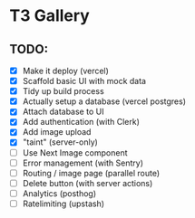 # T3 Gallery

## TODO:

- [x] Make it deploy (vercel)
- [x] Scaffold basic UI with mock data
- [x] Tidy up build process
- [x] Actually setup a database (vercel postgres)
- [x] Attach database to UI
- [x] Add authentication (with Clerk)
- [x] Add image upload
- [x] "taint" (server-only)
- [ ] Use Next Image component
- [ ] Error management (with Sentry)
- [ ] Routing / image page (parallel route)
- [ ] Delete button (with server actions)
- [ ] Analytics (posthog)
- [ ] Ratelimiting (upstash)
